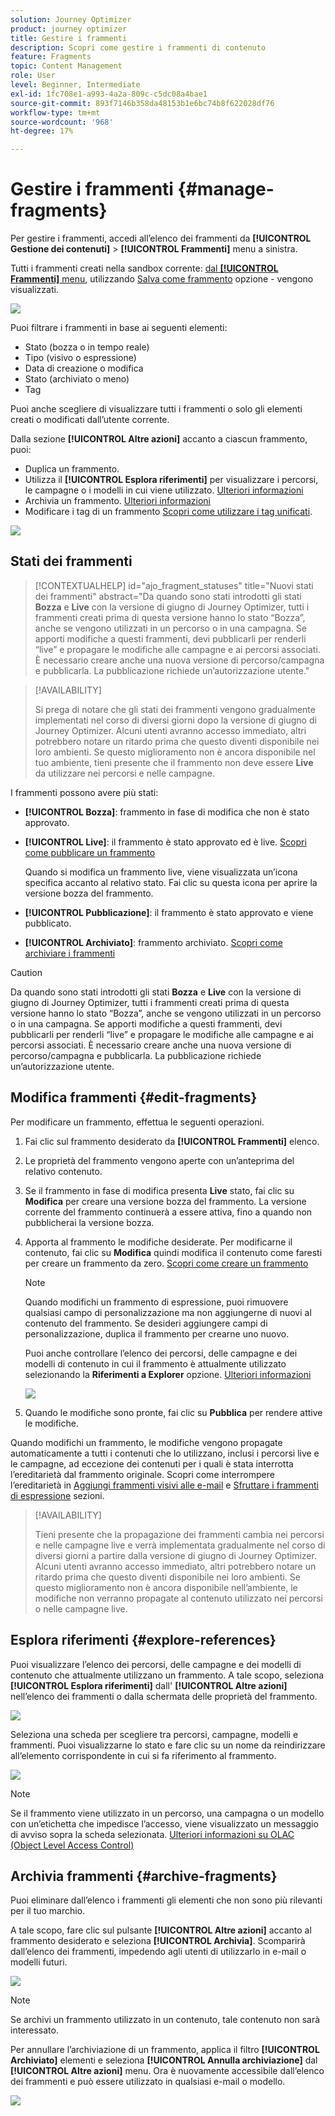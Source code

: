 ```yaml
---
solution: Journey Optimizer
product: journey optimizer
title: Gestire i frammenti
description: Scopri come gestire i frammenti di contenuto
feature: Fragments
topic: Content Management
role: User
level: Beginner, Intermediate
exl-id: 1fc708e1-a993-4a2a-809c-c5dc08a4bae1
source-git-commit: 893f7146b358da48153b1e6bc74b8f622028df76
workflow-type: tm+mt
source-wordcount: '968'
ht-degree: 17%

---
```


# Gestire i frammenti {#manage-fragments}

Per gestire i frammenti, accedi all’elenco dei frammenti da **[!UICONTROL Gestione dei contenuti]** > **[!UICONTROL Frammenti]** menu a sinistra.

Tutti i frammenti creati nella sandbox corrente: [dal **[!UICONTROL Frammenti]** menu](#create-fragments), utilizzando [Salva come frammento](#save-as-fragment) opzione - vengono visualizzati.

![](assets/fragment-list-filters.png)

Puoi filtrare i frammenti in base ai seguenti elementi:

* Stato (bozza o in tempo reale)
* Tipo (visivo o espressione)
* Data di creazione o modifica
* Stato (archiviato o meno)
* Tag

Puoi anche scegliere di visualizzare tutti i frammenti o solo gli elementi creati o modificati dall’utente corrente.

Dalla sezione **[!UICONTROL Altre azioni]** accanto a ciascun frammento, puoi:

* Duplica un frammento.
* Utilizza il **[!UICONTROL Esplora riferimenti]** per visualizzare i percorsi, le campagne o i modelli in cui viene utilizzato. [Ulteriori informazioni](#explore-references)
* Archivia un frammento. [Ulteriori informazioni](#archive-fragments)
* Modificare i tag di un frammento [Scopri come utilizzare i tag unificati](../start/search-filter-categorize.md#tags).

![](assets/fragment-list-more-actions.png)

## Stati dei frammenti

>[!CONTEXTUALHELP]
>id="ajo_fragment_statuses"
>title="Nuovi stati dei frammenti"
>abstract="Da quando sono stati introdotti gli stati **Bozza** e **Live** con la versione di giugno di Journey Optimizer, tutti i frammenti creati prima di questa versione hanno lo stato “Bozza”, anche se vengono utilizzati in un percorso o in una campagna. Se apporti modifiche a questi frammenti, devi pubblicarli per renderli “live” e propagare le modifiche alle campagne e ai percorsi associati. È necessario creare anche una nuova versione di percorso/campagna e pubblicarla. La pubblicazione richiede un’autorizzazione utente."

>[!AVAILABILITY]
>
> Si prega di notare che gli stati dei frammenti vengono gradualmente implementati nel corso di diversi giorni dopo la versione di giugno di Journey Optimizer. Alcuni utenti avranno accesso immediato, altri potrebbero notare un ritardo prima che questo diventi disponibile nei loro ambienti. Se questo miglioramento non è ancora disponibile nel tuo ambiente, tieni presente che il frammento non deve essere **Live** da utilizzare nei percorsi e nelle campagne.

I frammenti possono avere più stati:

* **[!UICONTROL Bozza]**: frammento in fase di modifica che non è stato approvato.

* **[!UICONTROL Live]**: il frammento è stato approvato ed è live. [Scopri come pubblicare un frammento](../content-management/create-fragments.md#publish)

  Quando si modifica un frammento live, viene visualizzata un’icona specifica accanto al relativo stato. Fai clic su questa icona per aprire la versione bozza del frammento.

* **[!UICONTROL Pubblicazione]**: il frammento è stato approvato e viene pubblicato.
* **[!UICONTROL Archiviato]**: frammento archiviato. [Scopri come archiviare i frammenti](#archive-fragments)

>[!CAUTION]
>
>Da quando sono stati introdotti gli stati **Bozza** e **Live** con la versione di giugno di Journey Optimizer, tutti i frammenti creati prima di questa versione hanno lo stato “Bozza”, anche se vengono utilizzati in un percorso o in una campagna. Se apporti modifiche a questi frammenti, devi pubblicarli per renderli “live” e propagare le modifiche alle campagne e ai percorsi associati. È necessario creare anche una nuova versione di percorso/campagna e pubblicarla. La pubblicazione richiede un’autorizzazione utente.

## Modifica frammenti {#edit-fragments}

Per modificare un frammento, effettua le seguenti operazioni.

1. Fai clic sul frammento desiderato da **[!UICONTROL Frammenti]** elenco.

1. Le proprietà del frammento vengono aperte con un’anteprima del relativo contenuto.

1. Se il frammento in fase di modifica presenta **Live** stato, fai clic su **Modifica** per creare una versione bozza del frammento. La versione corrente del frammento continuerà a essere attiva, fino a quando non pubblicherai la versione bozza.

1. Apporta al frammento le modifiche desiderate. Per modificarne il contenuto, fai clic su **Modifica** quindi modifica il contenuto come faresti per creare un frammento da zero. [Scopri come creare un frammento](#create-from-scratch)

   >[!NOTE]
   >
   >Quando modifichi un frammento di espressione, puoi rimuovere qualsiasi campo di personalizzazione ma non aggiungerne di nuovi al contenuto del frammento. Se desideri aggiungere campi di personalizzazione, duplica il frammento per crearne uno nuovo.

   Puoi anche controllare l’elenco dei percorsi, delle campagne e dei modelli di contenuto in cui il frammento è attualmente utilizzato selezionando la **Riferimenti a Explorer** opzione. [Ulteriori informazioni](#explore-references)

   ![](assets/fragment-edit.png)

1. Quando le modifiche sono pronte, fai clic su **Pubblica** per rendere attive le modifiche.

Quando modifichi un frammento, le modifiche vengono propagate automaticamente a tutti i contenuti che lo utilizzano, inclusi i percorsi live e le campagne, ad eccezione dei contenuti per i quali è stata interrotta l’ereditarietà dal frammento originale. Scopri come interrompere l’ereditarietà in [Aggiungi frammenti visivi alle e-mail](../email/use-visual-fragments.md#break-inheritance) e [Sfruttare i frammenti di espressione](../personalization/use-expression-fragments.md#break-inheritance) sezioni.

>[!AVAILABILITY]
>
>Tieni presente che la propagazione dei frammenti cambia nei percorsi e nelle campagne live e verrà implementata gradualmente nel corso di diversi giorni a partire dalla versione di giugno di Journey Optimizer. Alcuni utenti avranno accesso immediato, altri potrebbero notare un ritardo prima che questo diventi disponibile nei loro ambienti. Se questo miglioramento non è ancora disponibile nell’ambiente, le modifiche non verranno propagate al contenuto utilizzato nei percorsi o nelle campagne live.

## Esplora riferimenti {#explore-references}

Puoi visualizzare l’elenco dei percorsi, delle campagne e dei modelli di contenuto che attualmente utilizzano un frammento. A tale scopo, seleziona **[!UICONTROL Esplora riferimenti]** dall&#39; **[!UICONTROL Altre azioni]** nell’elenco dei frammenti o dalla schermata delle proprietà del frammento.

![](assets/fragment-explore-references.png)

Seleziona una scheda per scegliere tra percorsi, campagne, modelli e frammenti. Puoi visualizzarne lo stato e fare clic su un nome da reindirizzare all’elemento corrispondente in cui si fa riferimento al frammento.

![](assets/fragment-usage-screen.png)

>[!NOTE]
>
>Se il frammento viene utilizzato in un percorso, una campagna o un modello con un’etichetta che impedisce l’accesso, viene visualizzato un messaggio di avviso sopra la scheda selezionata. [Ulteriori informazioni su OLAC (Object Level Access Control)](../administration/object-based-access.md)

## Archivia frammenti {#archive-fragments}

Puoi eliminare dall’elenco i frammenti gli elementi che non sono più rilevanti per il tuo marchio.

A tale scopo, fare clic sul pulsante **[!UICONTROL Altre azioni]** accanto al frammento desiderato e seleziona **[!UICONTROL Archivia]**. Scomparirà dall’elenco dei frammenti, impedendo agli utenti di utilizzarlo in e-mail o modelli futuri.

![](assets/fragment-list-archive.png)

>[!NOTE]
>
>Se archivi un frammento utilizzato in un contenuto, <!--it will remain in the email or template, but you won't be able to select it from the fragment list to edit it-->tale contenuto non sarà interessato.

Per annullare l’archiviazione di un frammento, applica il filtro **[!UICONTROL Archiviato]** elementi e seleziona **[!UICONTROL Annulla archiviazione]** dal **[!UICONTROL Altre azioni]** menu. Ora è nuovamente accessibile dall’elenco dei frammenti e può essere utilizzato in qualsiasi e-mail o modello.

![](assets/fragment-list-unarchive.png)

